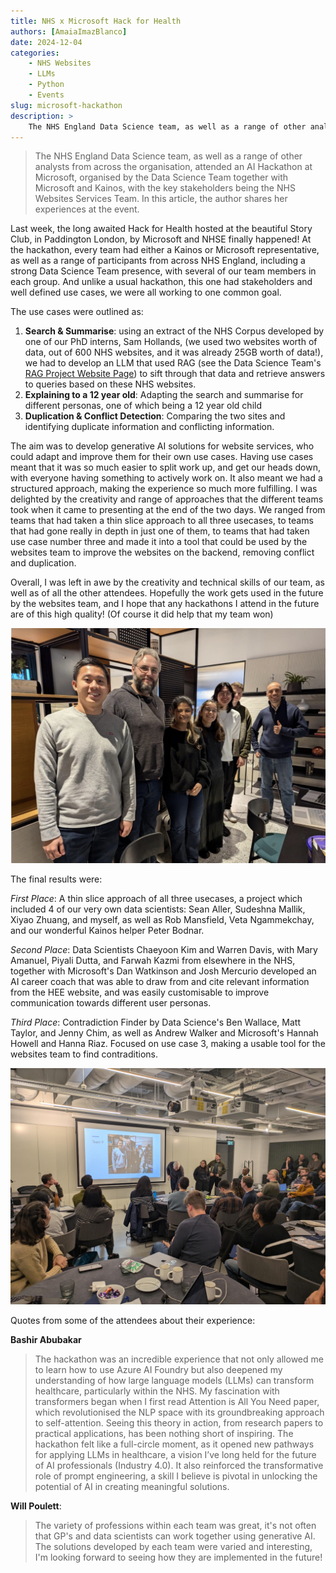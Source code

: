 ```yaml
---
title: NHS x Microsoft Hack for Health
authors: [AmaiaImazBlanco]
date: 2024-12-04
categories: 
    - NHS Websites
    - LLMs
    - Python
    - Events
slug: microsoft-hackathon
description: >
    The NHS England Data Science team, as well as a range of other analysts from across the organisation, attended the Hack for Health at Microsoft, organised by the Data Science Team together with Microsoft and Kainos, with the key stakeholders being the NHS Websites Team. 
---
```


> The NHS England Data Science team, as well as a range of other analysts from across the organisation, attended an AI Hackathon at Microsoft, organised by the Data Science Team together with Microsoft and Kainos, with the key stakeholders being the NHS Websites Services Team. In this article, the author shares her experiences at the event. 

<!-- more -->

Last week, the long awaited Hack for Health hosted at the beautiful Story Club, in Paddington London, by Microsoft and NHSE finally happened! At the hackathon, every team had either a Kainos or Microsoft representative, as well as a range of participants from across NHS England, including a strong Data Science Team presence, with several of our team members in each group. And unlike a usual hackathon, this one had stakeholders and well defined use cases, we were all working to one common goal. 

The use cases were outlined as: 

1. **Search & Summarise**: using an extract of the NHS Corpus developed by one of our PhD interns, Sam Hollands, (we used two websites worth of data, out of 600 NHS websites, and it was already 25GB worth of data!), we had to develop an LLM that used RAG (see the Data Science Team's [RAG Project Website Page](https://nhsengland.github.io/datascience/our_work/ds251_RAG/)) to sift through that data and retrieve answers to queries based on these NHS websites.
2. **Explaining to a 12 year old**: Adapting the search and summarise for different personas, one of which being a 12 year old child
3. **Duplication & Conflict Detection**: Comparing the two sites and identifying duplicate information and conflicting information.

The aim was to develop generative AI solutions for website services, who could adapt and improve them for their own use cases. Having use cases meant that it was so much easier to split work up, and get our heads down, with everyone having something to actively work on. It also meant we had a structured approach, making the experience so much more fulfilling. I was delighted by the creativity and range of approaches that the different teams took when it came to presenting at the end of the two days. We ranged from teams that had taken a thin slice approach to all three usecases, to teams that had gone really in depth in just one of them, to teams that had taken use case number three and made it into a tool that could be used by the websites team to improve the websites on the backend, removing conflict and duplication. 

Overall, I was left in awe by the creativity and technical skills of our team, as well as of all the other attendees. Hopefully the work gets used in the future by the websites team, and I hope that any hackathons I attend in the future are of this high quality! (Of course it did help that my team won)

![Picture of team 9, the winning team](../../images/microsoft-hackathon/team9.JPG)

The final results were: 

*First Place*: A thin slice approach of all three usecases, a project which included 4 of our very own data scientists: Sean Aller, Sudeshna Mallik, Xiyao Zhuang, and myself, as well as Rob Mansfield, Veta Ngammekchay, and our wonderful Kainos helper Peter Bodnar. 

*Second Place*: Data Scientists Chaeyoon Kim and Warren Davis, with Mary Amanuel, Piyali Dutta, and Farwah Kazmi from elsewhere in the NHS, together with Microsoft's Dan Watkinson and Josh Mercurio developed an AI career coach that was able to draw from and cite relevant information from the HEE website, and was easily customisable to improve communication towards different user personas.

*Third Place*: Contradiction Finder by Data Science's Ben Wallace, Matt Taylor, and Jenny Chim, as well as Andrew Walker and Microsoft's Hannah Howell and Hanna Riaz. Focused on use case 3, making a usable tool for the websites team to find contraditions. 

![Team 9 presenting to a room full of people.](../../images/microsoft-hackathon/teampresentations.JPG)

Quotes from some of the attendees about their experience: 

**Bashir Abubakar**
> The hackathon was an incredible experience that not only allowed me to learn how to use Azure AI Foundry but also deepened my understanding of how large language models (LLMs) can transform healthcare, particularly within the NHS. My fascination with transformers began when I first read Attention is All You Need paper, which revolutionised the NLP space with its groundbreaking approach to self-attention. Seeing this theory in action, from research papers to practical applications, has been nothing short of inspiring.
The hackathon felt like a full-circle moment, as it opened new pathways for applying LLMs in healthcare, a vision I’ve long held for the future of AI professionals (Industry 4.0). It also reinforced the transformative role of prompt engineering, a skill I believe is pivotal in unlocking the potential of AI in creating meaningful solutions. 

**Will Poulett**:
> The variety of professions within each team was great, it's not often that GP's and data scientists can work together using generative AI. The solutions developed by each team were varied and interesting, I'm looking forward to seeing how they are implemented in the future!